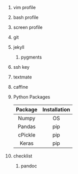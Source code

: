 


1. vim profile
1. bash profile
1. screen profile
1. git
1. jekyll
   1. pygments 
1. ssh key
1. textmate
1. caffine
1. Python Packages

   | Package | Installation | 
   |:-------:|:------------:|
   | Numpy   | OS           |
   | Pandas  | pip          |
   | cPickle | pip          |
   | Keras   | pip          |

1. checklist
   1. pandoc
